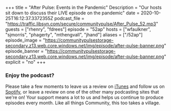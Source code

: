 +++
 title = "After Pulse: Events in the Pandemic"
 Description = "Our hosts sit down to discuss their LIVE episode on the pandemic"
 date = 2020-10-25T16:12:37.3372355Z
 podcast_file = "https://traffic.libsyn.com/secure/communitypulse/After_Pulse_52.mp3"
 guests = ["rhenry", "fdrees"]
 episode = "52ap"
 hosts = ["wfaulkner", "sjmorris", "phagerty", "mthengvall", "jhand"]
 aliases = ["/52ap"]
 episode_image = "https://communitypulsestorage-secondary.z13.web.core.windows.net/img/episode/after-pulse-banner.png"
 episode_banner = "https://communitypulsestorage-secondary.z13.web.core.windows.net/img/episode/after-pulse-banner.png"
 explicit = "no"
+++
 ### Enjoy the podcast?
 Please take a few moments to leave us a review on [iTunes](https://itunes.apple.com/us/podcast/community-pulse/id1218368182?mt=2) and follow us on [Spotify](https://open.spotify.com/show/3I7g5WfMSgpWu38zZMjet?si=565TMb81SaWwrJYbAIeOxQ), or leave a review on one of the other many podcasting sites that we're on! Your support means a lot to us and helps us continue to produce episodes every month. Like all things Community, this too takes a village.